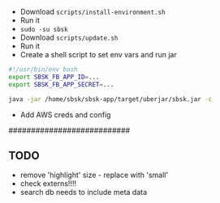* Download `scripts/install-environment.sh`
* Run it
* `sudo -su sbsk`
* Download `scripts/update.sh`
* Run it
* Create a shell script to set env vars and run jar

``` bash
#!/usr/bin/env bash
export SBSK_FB_APP_ID=...
export SBSK_FB_APP_SECRET=...

java -jar /home/sbsk/sbsk-app/target/uberjar/sbsk.jar -c
```
* Add AWS creds and config

###########################

TODO
----
* remove 'highlight' size - replace with 'small'
* check externs!!!!
* search db needs to include meta data
